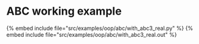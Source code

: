 # ABC working example


{% embed include file="src/examples/oop/abc/with_abc3_real.py" %}
{% embed include file="src/examples/oop/abc/with_abc3_real.out" %}

